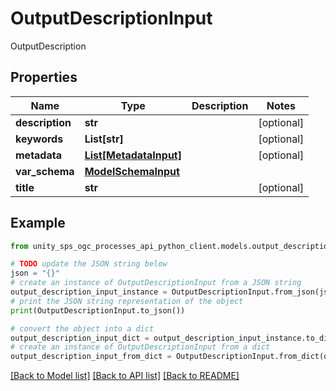 # OutputDescriptionInput

OutputDescription

## Properties

Name | Type | Description | Notes
------------ | ------------- | ------------- | -------------
**description** | **str** |  | [optional]
**keywords** | **List[str]** |  | [optional]
**metadata** | [**List[MetadataInput]**](MetadataInput.md) |  | [optional]
**var_schema** | [**ModelSchemaInput**](ModelSchemaInput.md) |  |
**title** | **str** |  | [optional]

## Example

```python
from unity_sps_ogc_processes_api_python_client.models.output_description_input import OutputDescriptionInput

# TODO update the JSON string below
json = "{}"
# create an instance of OutputDescriptionInput from a JSON string
output_description_input_instance = OutputDescriptionInput.from_json(json)
# print the JSON string representation of the object
print(OutputDescriptionInput.to_json())

# convert the object into a dict
output_description_input_dict = output_description_input_instance.to_dict()
# create an instance of OutputDescriptionInput from a dict
output_description_input_from_dict = OutputDescriptionInput.from_dict(output_description_input_dict)
```
[[Back to Model list]](../README.md#documentation-for-models) [[Back to API list]](../README.md#documentation-for-api-endpoints) [[Back to README]](../README.md)
